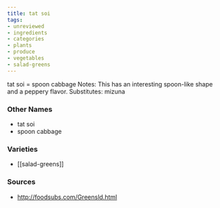 ```yaml
---
title: tat soi
tags:
- unreviewed
- ingredients
- categories
- plants
- produce
- vegetables
- salad-greens
---
```

tat soi = spoon cabbage Notes: This has an interesting spoon-like shape and a peppery flavor. Substitutes: mizuna

### Other Names

* tat soi
* spoon cabbage

### Varieties

* [[salad-greens]]

### Sources
* http://foodsubs.com/Greensld.html
